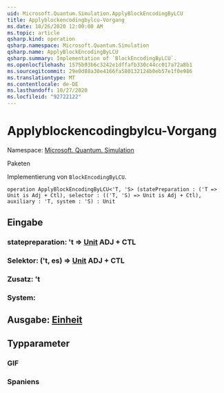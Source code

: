 ```yaml
---
uid: Microsoft.Quantum.Simulation.ApplyBlockEncodingByLCU
title: Applyblockencodingbylcu-Vorgang
ms.date: 10/26/2020 12:00:00 AM
ms.topic: article
qsharp.kind: operation
qsharp.namespace: Microsoft.Quantum.Simulation
qsharp.name: ApplyBlockEncodingByLCU
qsharp.summary: Implementation of `BlockEncodingByLCU`.
ms.openlocfilehash: 1575b93b6c3242e1dffafb330c44cc017a72a8b1
ms.sourcegitcommit: 29e0d88a30e4166fa580132124b0eb57e1f0e986
ms.translationtype: MT
ms.contentlocale: de-DE
ms.lasthandoff: 10/27/2020
ms.locfileid: "92722122"
---
```

# <a name="applyblockencodingbylcu-operation"></a>Applyblockencodingbylcu-Vorgang

Namespace: [Microsoft. Quantum. Simulation](xref:Microsoft.Quantum.Simulation)

Paketen [](https://nuget.org/packages/)


Implementierung von `BlockEncodingByLCU`.

```qsharp
operation ApplyBlockEncodingByLCU<'T, 'S> (statePreparation : ('T => Unit is Adj + Ctl), selector : (('T, 'S) => Unit is Adj + Ctl), auxiliary : 'T, system : 'S) : Unit
```


## <a name="input"></a>Eingabe

### <a name="statepreparation--t--unit-adj--ctl"></a>statepreparation: 't => [Unit](xref:microsoft.quantum.lang-ref.unit) ADJ + CTL




### <a name="selector--ts--unit-adj--ctl"></a>Selektor: ('t, es) => [Unit](xref:microsoft.quantum.lang-ref.unit) ADJ + CTL




### <a name="auxiliary--t"></a>Zusatz: 't




### <a name="system--s"></a>System:





## <a name="output--unit"></a>Ausgabe: [Einheit](xref:microsoft.quantum.lang-ref.unit)



## <a name="type-parameters"></a>Typparameter

### <a name="t"></a>GIF


### <a name="s"></a>Spaniens

